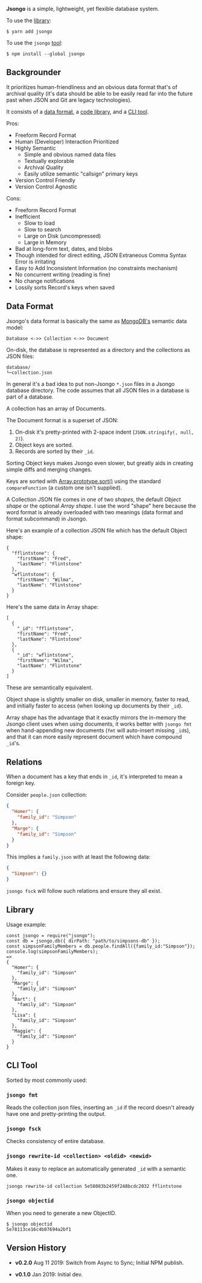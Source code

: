 **Jsongo** is a simple, lightweight, yet flexible database system.

To use the [library](#library):

    $ yarn add jsongo

To use the `jsongo` [tool](#cli-tool):

    $ npm install --global jsongo

<h2 id="backgrounder">Backgrounder</h2>

It prioritizes human-friendliness and an obvious data format that's of archival quality (it's data should be able to be easily read far into the future past when JSON and Git are legacy technologies).

It consists of a [data format](#data-format), a [code library](#library), and a [CLI tool](#cli-tool).

Pros:

- Freeform Record Format
- Human (Developer) Interaction Prioritized
- Highly Semantic
    - Simple and obvious named data files
    - Textually explorable
    - Archival Quality
    - Easily utilize semantic "callsign" primary keys
- Version Control Friendly
- Version Control Agnostic

Cons:

- Freeform Record Format
- Inefficient
    - Slow to load
    - Slow to search
    - Large on Disk (uncompressed)
    - Large in Memory
- Bad at long-form text, dates, and blobs
- Though intended for direct editing, JSON Extraneous Comma Syntax Error is irritating
- Easy to Add Inconsistent Information (no constraints mechanism)
- No concurrent writing (reading is fine)
- No change notifications
- Lossily sorts Record's keys when saved

<h2 id="data-format">Data Format</h2>
<!---------------------------------->

Jsongo's data format is basically the same as [MongoDB's](https://en.wikipedia.org/wiki/MongoDB) semantic data model:

    Database <->> Collection <->> Document

On-disk, the database is represented as a directory and the collections as JSON files:

    database/
    └─collection.json

In general it's a bad idea to put non-Jsongo `*.json` files in a Jsongo database directory. The code assumes that all JSON files in a database is part of a database.

A collection has an array of Documents.

The Document format is a superset of JSON:

1. On-disk it's pretty-printed with 2-space indent (`JSON.stringify(, null, 2)`).
2. Object keys are sorted.
3. Records are sorted by their `_id`.

Sorting Object keys makes Jsongo even slower, but greatly aids in creating simple diffs and merging changes.

Keys are sorted with [Array.prototype.sort()](https://developer.mozilla.org/en-US/docs/Web/JavaScript/Reference/Global_Objects/Array/sort) using the standard `compareFunction` (a custom one isn't supplied).

A Collection JSON file comes in one of two *shapes*, the default *Object shape* or the optional *Array shape*. I use the word "shape" here because the word format is already overloaded with two meanings (data format and format subcommand) in Jsongo.

Here's an example of a collection JSON file which has the default Object shape:

    {
      "fflintstone": {
        "firstName": "Fred",
        "lastName": "Flintstone"
      },
      "wflintstone": {
        "firstName": "Wilma",
        "lastName": "Flintstone"
      }
    }

Here's the same data in Array shape:

    [
      {
        "_id": "fflintstone",
        "firstName": "Fred",
        "lastName": "Flintstone"
      },
      {
        "_id": "wflintstone",
        "firstName": "Wilma",
        "lastName": "Flintstone"
      }
    ]

These are semantically equivalent.

Object shape is slightly smaller on disk, smaller in memory, faster to read, and initially faster to access (when looking up documents by their `_id`).

Array shape has the advantage that it exactly mirrors the in-memory the Jsongo client uses when using documents, it works better with `jsongo fmt` when hand-appending new documents (`fmt` will auto-insert missing `_id`s), and that it can more easily represent document which have compound `_id`'s.

<h2 id="Relations">Relations</h2>
<!---------------------------------->

When a document has a key that ends in `_id`, it's interpreted to mean a foreign key.

Consider `people.json` collection:

```json
{
  "Homer": {
    "family_id": "Simpson"
  },
  "Marge": {
    "family_id": "Simpson"
  }
}
```

This implies a `family.json` with at least the following data:

```json
{
  "Simpson": {}
}
```

`jsongo fsck` will follow such relations and ensure they all exist.

<!-- TODO compound _id -->

<h2 id="library">Library</h2>
<!-------------------------->

Usage example:

    const jsongo = require("jsongo");
    const db = jsongo.db({ dirPath: "path/to/simpsons-db" });
    const simpsonFamilyMembers = db.people.findAll({family_id:"Simpson"});
    console.log(simpsonFamilyMembers);
    =>
    {
      "Homer": {
        "family_id": "Simpson"
      },
      "Marge": {
        "family_id": "Simpson"
      },
      "Bart": {
        "family_id": "Simpson"
      },
      "Lisa": {
        "family_id": "Simpson"
      },
      "Maggie": {
        "family_id": "Simpson"
      }
    }

<!-- TODO FIX ordering above -->

<h2 id="cli-tool">CLI Tool</h2>
<!---------------------------->

Sorted by most commonly used:

<h3 id="jsongo-fmt"><code>jsongo fmt</code></h3>

Reads the collection json files, inserting an `_id` if the record doesn't already have one and pretty-printing the output.

<h3 id="jsongo-fsck"><code>jsongo fsck</code></h3>

Checks consistency of entire database.

<h3 id="jsongo-rewrite-id"><code>jsongo rewrite-id &lt;collection> &lt;oldid> &lt;newid></code></h3>

Makes it easy to replace an automatically generated `_id` with a semantic one.

    jsongo rewrite-id collection 5e58083b2459f248bcdc2032 fflintstone

<h3 id="jsongo-objectid"><code>jsongo objectid</code></h3>

When you need to generate a new ObjectID.

    $ jsongo objectid
    5e78113ce16c4b07694a2bf1 

Version History
---------------

- **v0.2.0** Aug 11 2019: Switch from Async to Sync; Initial NPM publish.

- **v0.1.0** Jan 2019: Initial dev.
